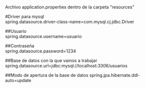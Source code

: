 Archivo application.properties dentro de la carpeta "resources"

#Driver para mysql  
spring.datasource.driver-class-name=com.mysql.cj.jdbc.Driver

##Usuario  
spring.datasource.username=usuario

##Contraseña  
spring.datasource.password=1234

##Base de datos con la que vamos a trabajar
spring.datasource.url=jdbc:mysql://localhost:3306/usuarios

##Modo de apertura de la base de datos
spring.jpa.hibernate.ddl-auto=update

